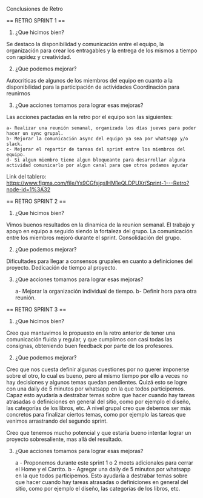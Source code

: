 Conclusiones de Retro

== RETRO SPRINT 1 ==

1. ¿Que hicimos bien?

Se destaco la disponibilidad y comunicación entre el equipo, la organización para crear los entragables y la entrega de los mismos a tiempo con rapidez y creatividad.

2. ¿Que podemos mejorar?

Autocriticas de algunos de los miembros del equipo en cuanto a la disponibilidad para la participación de actividades
Coordinación para reunirnos

3. ¿Que acciones tomamos para lograr esas mejoras?

Las acciones pactadas en la retro por el equipo son las siguientes:

    a- Realizar una reunión semanal, organizada los días jueves para poder hacer un sync grupal.
    b- Mejorar la comunicación async del equipo ya sea por whatsapp y/o slack.
    c- Mejorar el repartir de tareas del sprint entre los miembros del equipo. 
    d- Si algun miembro tiene algun bloqueante para desarrollar alguna actividad comunicarlo por algun canal para que otros podamos ayudar

Link del tablero: https://www.figma.com/file/Ys9CGfsjqsIHM1eQLDPUXr/Sprint-1---Retro?node-id=1%3A32

== RETRO SPRINT 2 ==

1. ¿Que hicimos bien?

Vimos buenos resultados en la dinamica de la reunion semanal. El trabajo y apoyo en equipo a seguido siendo la fortaleza del grupo.
La comunicación entre los miembros mejoró durante el sprint. Consolidación del grupo. 

2. ¿Que podemos mejorar?

Dificultades para llegar a consensos grupales en cuanto a definiciones del proyecto. Dedicación de tiempo al proyecto. 

3. ¿Que acciones tomamos para lograr esas mejoras?

    a- Mejorar la organización individual de tiempo. 
    b- Definir hora para otra reunión.

== RETRO SPRINT 3 ==

1. ¿Que hicimos bien?

Creo que mantuvimos lo propuesto en la retro anterior de tener una comunicación fluida y regular, y que cumplimos con casi todas las consignas, obteniendo buen feedback por parte de los profesores. 

2. ¿Que podemos mejorar?

Creo que nos cuesta definir algunas cuestiones por no querer imponerse sobre el otro, lo cual es bueno, pero al mismo tiempo por ello a veces no hay decisiones y algunos temas quedan pendientes. Quizá esto se logre con una daily de 5 minutos por whatsapp en la que todos participemos. Capaz esto ayudaría a destrabar temas sobre que hacer cuando hay tareas atrasadas o definiciones en general del sitio, como por ejemplo el diseño, las categorías de los libros, etc.
A nivel grupal creo que debemos ser más concretos para finalizar ciertos temas, como por ejemplo las tareas que venimos arrastrando del segundo sprint.

Creo que tenemos mucho potencial y que estaría bueno intentar lograr un proyecto sobresaliente, mas allá del resultado.

3. ¿Que acciones tomamos para lograr esas mejoras?

    a - Proponemos durante este sprint 1 o 2 meets adicionales para cerrar el Home y el Carrito.
    b - Agregar una daily de 5 minutos por whatsapp en la que todos participemos. Esto ayudaría a destrabar temas sobre que hacer cuando hay tareas atrasadas o definiciones en general del sitio, como por ejemplo el diseño, las categorías de los libros, etc.

